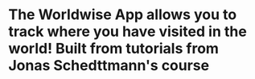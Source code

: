 # The Worldwise App allows you to track where you have visited in the world! Built from tutorials from Jonas Schedttmann's course
